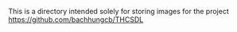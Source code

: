 This is a directory intended solely for storing images for the project https://github.com/bachhungcb/THCSDL
